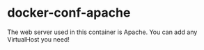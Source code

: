 # docker-conf-apache

The web server used in this container is Apache. You can add any VirtualHost you need!
